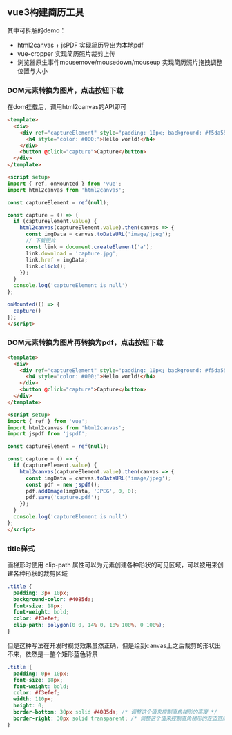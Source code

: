 ## vue3构建简历工具

其中可拆解的demo：
- html2canvas + jsPDF 实现简历导出为本地pdf
- vue-cropper 实现简历照片裁剪上传
- 浏览器原生事件mousemove/mousedown/mouseup 实现简历照片拖拽调整位置与大小  

### DOM元素转换为图片，点击按钮下载
在dom挂载后，调用html2canvas的API即可
```html
<template>
  <div>
    <div ref="captureElement" style="padding: 10px; background: #f5da55">
      <h4 style="color: #000;">Hello world!</h4>
    </div>
    <button @click="capture">Capture</button>
  </div>
</template>

<script setup>
import { ref, onMounted } from 'vue';
import html2canvas from 'html2canvas';

const captureElement = ref(null);

const capture = () => {
  if (captureElement.value) {
    html2canvas(captureElement.value).then(canvas => {
      const imgData = canvas.toDataURL('image/jpeg');
      // 下载图片
      const link = document.createElement('a');
      link.download = 'capture.jpg';
      link.href = imgData;
      link.click();
    });
  }
  console.log('captureElement is null')
};

onMounted(() => {
  capture()
});
</script>
```
### DOM元素转换为图片再转换为pdf，点击按钮下载
```html
<template>
  <div>
    <div ref="captureElement" style="padding: 10px; background: #f5da55">
      <h4 style="color: #000;">Hello world!</h4>
    </div>
    <button @click="capture">Capture</button>
  </div>
</template>

<script setup>
import { ref } from 'vue';
import html2canvas from 'html2canvas';
import jspdf from 'jspdf';

const captureElement = ref(null);

const capture = () => {
  if (captureElement.value) {
    html2canvas(captureElement.value).then(canvas => {
      const imgData = canvas.toDataURL('image/jpeg');
      const pdf = new jspdf();
      pdf.addImage(imgData, 'JPEG', 0, 0);
      pdf.save('capture.pdf');
    });
  }
  console.log('captureElement is null')
};
</script>
```


### title样式
画梯形时使用 clip-path 属性可以为元素创建各种形状的可见区域，可以被用来创建各种形状的裁剪区域
```css
.title {
  padding: 3px 10px;
  background-color: #4085da;
  font-size: 18px;
  font-weight: bold;
  color: #f3efef;
  clip-path: polygon(0 0, 14% 0, 18% 100%, 0 100%);
}
```
但是这种写法在开发时视觉效果虽然正确，但是绘到canvas上之后裁剪的形状出不来，依然是一整个矩形蓝色背景

```css
.title {
  padding: 0px 10px;
  font-size: 18px;
  font-weight: bold;
  color: #f3efef;
  width: 110px;
  height: 0;
  border-bottom: 30px solid #4085da; /* 调整这个值来控制直角梯形的高度 */
  border-right: 30px solid transparent; /* 调整这个值来控制直角梯形的左边宽度 */
}
```